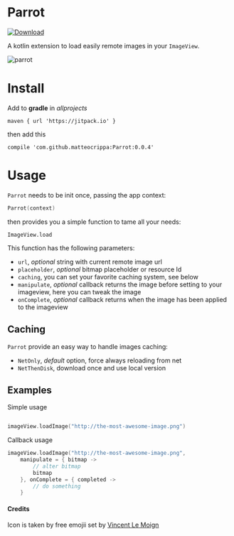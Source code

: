 # Parrot
[ ![Download](https://api.bintray.com/packages/matteocrippa/Parrot/Parrot/images/download.svg) ](https://bintray.com/matteocrippa/Parrot/Parrot/_latestVersion)


A kotlin extension to load easily remote images in your `ImageView`.

![parrot](https://github.com/matteocrippa/parrot/blob/master/.github/parrot.png?raw=true)


# Install

Add to **gradle** in _allprojects_

```
maven { url 'https://jitpack.io' }
```

then add this

```
compile 'com.github.matteocrippa:Parrot:0.0.4'
```

# Usage
`Parrot` needs to be init once, passing the app context:

```kotlin
Parrot(context)
```

then provides you a simple function to tame all your needs:

`ImageView.load`

This function has the following parameters:
- `url`, _optional_ string with current remote image url
- `placeholder`, _optional_ bitmap placeholder or resource Id
- `caching`, you can set your favorite caching system, see below
- `manipulate`, _optional_ callback returns the image before setting to your imageview, here you can tweak the image
- `onComplete`, _optional_ callback returns when the image has been applied to the imageview


## Caching
`Parrot` provide an easy way to handle images caching:

- `NetOnly`, _default_ option, force always reloading from net
- `NetThenDisk`, download once and use local version

## Examples

Simple usage
```kotlin

imageView.loadImage("http://the-most-awesome-image.png")
```

Callback usage
```kotlin
imageView.loadImage("http://the-most-awesome-image.png", 
    manipulate = { bitmap ->
        // alter bitmap
        bitmap
    }, onComplete = { completed ->
        // do something
    }                                        

```

#### Credits

Icon is taken by free emojii set by [Vincent Le Moign](https://dribbble.com/webalys)
